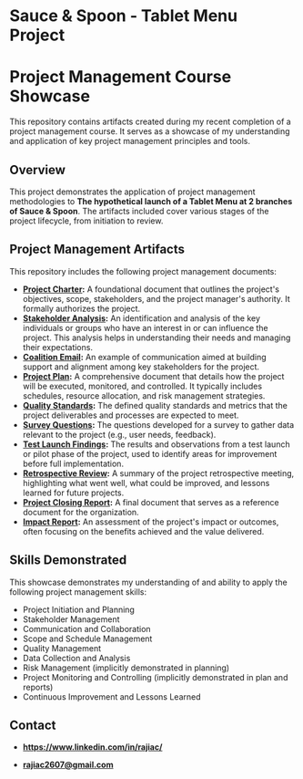 # Sauce & Spoon - Tablet Menu Project 

# Project Management Course Showcase

This repository contains artifacts created during my recent completion of a project management course. It serves as a showcase of my understanding and application of key project management principles and tools.

## Overview

This project demonstrates the application of project management methodologies to **The hypothetical launch of a Tablet Menu at 2 branches of Sauce & Spoon**. The artifacts included cover various stages of the project lifecycle, from initiation to review.

## Project Management Artifacts

This repository includes the following project management documents:

* **[Project Charter](https://docs.google.com/document/d/1dgIQzPWykfZjnRvF1N2qnZfqLG2XgYc7KYSYSPFYiiM/edit?usp=sharing):** A foundational document that outlines the project's objectives, scope, stakeholders, and the project manager's authority. It formally authorizes the project.
* **[Stakeholder Analysis](https://docs.google.com/presentation/d/1axz4fkZ7he7uPMzXvdH2cFYsaxOaZfgZh2B2eTCBerI/edit?usp=sharing):** An identification and analysis of the key individuals or groups who have an interest in or can influence the project. This analysis helps in understanding their needs and managing their expectations.
* **[Coalition Email](https://docs.google.com/document/d/1QRnqB_9t8saJcrJvy-Q5k2KeT6Z2DNNTaSZuXzr-plw/edit?usp=sharing):** An example of communication aimed at building support and alignment among key stakeholders for the project.
* **[Project Plan](https://docs.google.com/spreadsheets/d/1EKSRRa8NOwz5MD91XxJu2rPsH92PgizHAp_duikDKrE/edit?usp=sharing):** A comprehensive document that details how the project will be executed, monitored, and controlled. It typically includes schedules, resource allocation, and risk management strategies.
* **[Quality Standards](https://docs.google.com/spreadsheets/d/1EKSRRa8NOwz5MD91XxJu2rPsH92PgizHAp_duikDKrE/edit?usp=sharing):** The defined quality standards and metrics that the project deliverables and processes are expected to meet.
* **[Survey Questions](https://docs.google.com/spreadsheets/d/1EKSRRa8NOwz5MD91XxJu2rPsH92PgizHAp_duikDKrE/edit?usp=sharing):** The questions developed for a survey to gather data relevant to the project (e.g., user needs, feedback).
* **[Test Launch Findings](https://docs.google.com/presentation/d/1bvv7yT8TFPvYZ3NGrWc0tyDVPBEj2KrZymo9p3hNH6c/edit?usp=sharing):** The results and observations from a test launch or pilot phase of the project, used to identify areas for improvement before full implementation.
* **[Retrospective Review](https://docs.google.com/spreadsheets/d/1XXrbzCSTImU1mbzV5HClXvj7YGSWsWltQn4f4D9a8Xw/edit?usp=sharing):** A summary of the project retrospective meeting, highlighting what went well, what could be improved, and lessons learned for future projects.
* **[Project Closing Report](https://docs.google.com/document/d/1-ueaxy72uNsLqncyr6CwSierdWg6MGL7bFeO63k1RrE/edit?usp=sharing):** A final document that serves as a reference document for the organization.
* **[Impact Report](https://docs.google.com/document/d/1-ueaxy72uNsLqncyr6CwSierdWg6MGL7bFeO63k1RrE/edit?usp=sharing):** An assessment of the project's impact or outcomes, often focusing on the benefits achieved and the value delivered.

## Skills Demonstrated

This showcase demonstrates my understanding of and ability to apply the following project management skills:

* Project Initiation and Planning
* Stakeholder Management
* Communication and Collaboration
* Scope and Schedule Management
* Quality Management
* Data Collection and Analysis
* Risk Management (implicitly demonstrated in planning)
* Project Monitoring and Controlling (implicitly demonstrated in plan and reports)
* Continuous Improvement and Lessons Learned

## Contact


* **https://www.linkedin.com/in/rajiac/**

* **rajiac2607@gmail.com**
